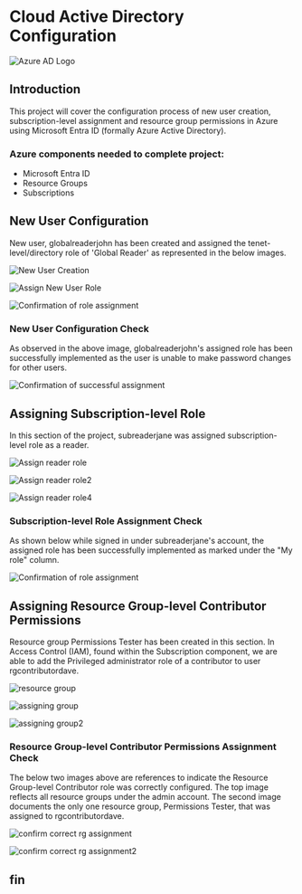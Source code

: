 # Cloud Active Directory Configuration

![Azure AD Logo](https://imgur.com/Kjg7moH.jpg)

## Introduction

This project will cover the configuration process of new user creation, subscription-level assignment and resource group permissions in Azure using Microsoft Entra ID (formally Azure Active Directory). 

### Azure components needed to complete project:

- Microsoft Entra ID
- Resource Groups
- Subscriptions

## New User Configuration
New user, globalreaderjohn has been created and assigned the tenet-level/directory role of 'Global Reader' as represented in the below images.

![New User Creation](https://imgur.com/EawR6ZZ.jpg)

![Assign New User Role](https://imgur.com/bwcfRgR.jpg)

![Confirmation of role assignment](https://imgur.com/P4Vq3by.jpg) 

### New User Configuration Check
As observed in the above image, globalreaderjohn's assigned role has been successfully implemented as the user is unable to make password changes for other users. 

![Confirmation of successful assignment](https://imgur.com/nS3aBhr.jpg)

## Assigning Subscription-level Role
In this section of the project, subreaderjane was assigned subscription-level role as a reader. 

![Assign reader role](https://imgur.com/5MJFYFD.jpg)

![Assign reader role2](https://imgur.com/yLUGAwC.jpg)

![Assign reader role4](https://imgur.com/9v2fzhz.jpg) 

### Subscription-level Role Assignment Check
As shown below while signed in under subreaderjane's account, the assigned role has been successfully implemented as marked under the "My role" column. 

![Confirmation of role assignment](https://imgur.com/xN3HJYg.jpg) 

## Assigning Resource Group-level Contributor Permissions

Resource group Permissions Tester has been created in this section. In Access Control (IAM), found within the Subscription component, we are able to add the Privileged administrator role of a contributor to user rgcontributordave.

![resource group](https://imgur.com/bmeCnpu.jpg)

![assigning group](https://imgur.com/UlLmIKY.jpg)

![assigning group2](https://imgur.com/GGjFTTL.jpg)

### Resource Group-level Contributor Permissions Assignment Check

The below two images above are references to indicate the Resource Group-level Contributor role was correctly configured. The top image reflects all resource groups under the admin account. The second image documents the only one resource group, Permissions Tester, that was assigned to rgcontributordave. 

![confirm correct rg assignment](https://imgur.com/GGjFTTL.jpg) 

![confirm correct rg assignment2](https://imgur.com/m4WXSqs.jpg) 


## fin
